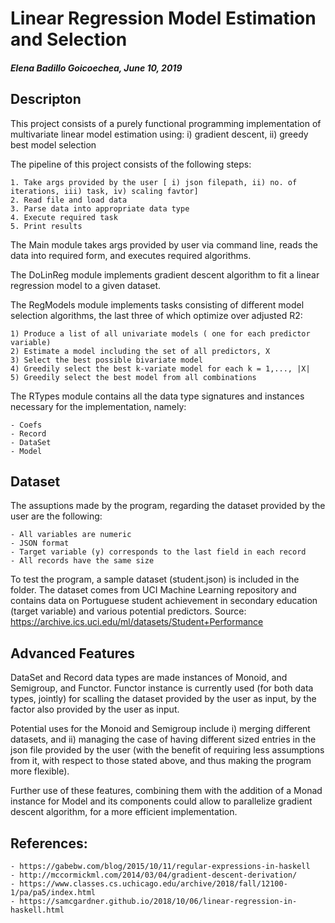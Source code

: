 

# Linear Regression Model Estimation and Selection

##### Elena Badillo Goicoechea, June 10, 2019

## Descripton

This project consists of a purely functional programming implementation of multivariate linear model 
estimation using: i) gradient descent,  ii) greedy best model selection

The pipeline of this project consists of the following steps:

	1. Take args provided by the user [ i) json filepath, ii) no. of iterations, iii) task, iv) scaling favtor]
	2. Read file and load data
	3. Parse data into appropriate data type
	4. Execute required task
	5. Print results

The Main module takes args provided by user via command line, reads the data into required form, and executes required algorithms.

The DoLinReg module implements gradient descent algorithm to fit a linear regression model to a given dataset.

The RegModels module implements tasks consisting of different model selection algorithms, the last three of which optimize 
over adjusted R2:

	1) Produce a list of all univariate models ( one for each predictor variable)
	2) Estimate a model including the set of all predictors, X
	3) Select the best possible bivariate model
	4) Greedily select the best k-variate model for each k = 1,..., |X|
	5) Greedily select the best model from all combinations

The RTypes module contains all the data type signatures and instances necessary for the implementation, namely:

	- Coefs
	- Record
	- DataSet
	- Model

## Dataset

The assuptions made by the program, regarding the dataset provided by the user are the following:

	- All variables are numeric
	- JSON format
	- Target variable (y) corresponds to the last field in each record
	- All records have the same size

To test the program, a sample dataset (student.json) is included in the folder. The dataset comes from UCI Machine Learning repository and contains data on Portuguese student achievement in secondary education (target variable) and various potential predictors.
Source: https://archive.ics.uci.edu/ml/datasets/Student+Performance

## Advanced Features 

DataSet and Record data types are made instances of Monoid, and Semigroup, and Functor. Functor instance is currently used 
(for both data types, jointly) for scalling the dataset provided by the user as input, by the factor also provided by the user as input.

Potential uses for the Monoid and Semigroup include i) merging different datasets, and ii) managing the case of having different sized entries in
the json file provided by the user (with the benefit of requiring less assumptions from it, with respect to those stated above, and thus making the 
program more flexible).

Further use of these features, combining them with the addition of a Monad instance for Model and its components could allow to parallelize gradient descent algorithm, for a more efficient implementation.

## References:

	- https://gabebw.com/blog/2015/10/11/regular-expressions-in-haskell
	- http://mccormickml.com/2014/03/04/gradient-descent-derivation/
    - https://www.classes.cs.uchicago.edu/archive/2018/fall/12100-1/pa/pa5/index.html
    - https://samcgardner.github.io/2018/10/06/linear-regression-in-haskell.html





